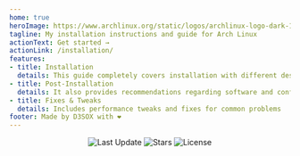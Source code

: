 ```yaml
---
home: true
heroImage: https://www.archlinux.org/static/logos/archlinux-logo-dark-1200dpi.b42bd35d5916.png
tagline: My installation instructions and guide for Arch Linux
actionText: Get started →
actionLink: /installation/
features:
- title: Installation
  details: This guide completely covers installation with different desktop environments on BIOS and UEFI
- title: Post-Installation
  details: It also provides recommendations regarding software and configuration
- title: Fixes & Tweaks
  details: Includes performance tweaks and fixes for common problems
footer: Made by D3SOX with ❤️
---
```


<div align="center">
    <img src="https://img.shields.io/github/last-commit/D3S0X/arch-guide.svg?style=for-the-badge&label=Last%20update" alt="Last Update" />
    <img src="https://img.shields.io/github/stars/D3S0X/arch-guide?style=for-the-badge" alt="Stars">
    <img src="https://img.shields.io/github/license/D3S0X/arch-guide?style=for-the-badge" alt="License">
</div>
